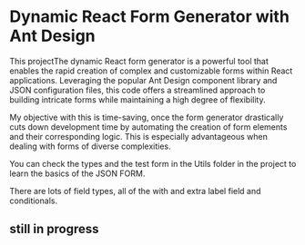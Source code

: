 # Dynamic React Form Generator with Ant Design

This projectThe dynamic React form generator is a powerful tool that enables the rapid creation of complex and customizable forms within React applications. Leveraging the popular Ant Design component library and JSON configuration files, this code offers a streamlined approach to building intricate forms while maintaining a high degree of flexibility.

My objective with this is time-saving, once the form generator drastically cuts down development time by automating the creation of form elements and their corresponding logic. This is especially advantageous when dealing with forms of diverse complexities.


You can check the types and the test form in the Utils folder in the project to learn the basics of the JSON FORM.

There are lots of field types, all of the with and extra label field and conditionals.














## still in progress
